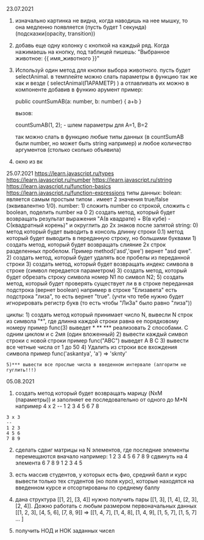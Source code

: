 23.07.2021
  1) изначально картинка не видна, когда наводишь на нее мышку, то она медленно появляется 
      (пусть будет 1 секунда) (подсказки(opacity, transition))
  2) добавь еще одну колонку с кнопкой на каждый ряд. Когда нажимаешь на кнопку, под таблицей пишешь:
      "Выбранное животное: {{ имя_животного }}"
  3) Используй один метод для кнопки выбора животного. пусть будет selectAnimal.
      в темплейте можно слать параметры в функцию так же как и везде ( selectAnimal(ПАРАМЕТР) )
      а отлавливать их можно в компоненте добавив в функию арумент
      пример:

      public countSumAB(a: number, b: number) {
        a+b
      }
      
      вызов:
      
      countSumAB(1, 2); - шлем параметры для А=1, B=2

      так можно слать в функцию любые типы данных (в countSumAB были number, но может быть string например)
      и любое количество аргументов (столько сколько объявила)
  4) окно из вк

25.07.2021
https://learn.javascript.ru/types
https://learn.javascript.ru/number
https://learn.javascript.ru/string
https://learn.javascript.ru/function-basics
https://learn.javascript.ru/function-expressions
  типы данных:
    bolean: 
      является самым простым типом . имеет 2 значения true/false (эквивалентно 1/0).
    number: 
      1) сложить number со строкой, сложить с boolean, поделить number на 0
      2) создать метод, который будет возвращать результат выражения "A(в квадрате) + B(в кубе) - C(квадратный корень)" и округлить до 2х знаков после запятой
    string: 
      0) метод который будет выводить в консоль длинну строки
      0.1) метод который будет выводить в переданную строку, но большими буквами
      1) создать метод, который будет возвращать слияние 2х строк разделенных пробелом. Пример method('asd','qwe') вернет "asd qwe".
      2) создать метод, который будет удалять все пробелы из переданной строки 
      3) создать метод, который будет возвращать индекс символа в строке (символ передается параметром)
      3) создать метод, который будет обрезать строку символа номер N1 по символ N2;
      5) создать метод, который будет проверять существует ли в в строке переданная подстрока (вернет boolean)
         например в строке "Елизавета" есть подстрока "лиза", то есть вернет "true". (учти что тебе нужно будет игнорировать регистр букв (то есть чтобы "ЛиЗа" было равно "лиза"))

  циклы:
    1) создать метод который принимает число N, вывесли N строк из символа "*",
       где длинна каждой строки равна ее порядковому номеру
       пример func(3) выведет
       *
       **
       ***
       реализовать 2 способами. С одним циклом и с 2мя (один вложенный)
    2) вывести каждый символ строки с новой строки
      пример func("ABC") выведет
      A
      B
      C
    3) вывести все четные числа от 1 до 50
    4) Удалить из строки все вхождения символа
       пример func('askantya', 'a') => 'sknty'

    5)*** вывести все прослые числа в введенном интервале (алгоритм не гуглить!!!)
    
05.08.2021
  1) создать метод который будет возвращать марицу (NxM (параметры)) и заполняет ее последовательно от одного до M*N
    например
    4 х 2
    --
    1 2 3 4
    5 6 7 8

    3 х 3
    --
    1 2 3
    4 5 6
    7 8 9

  2) сделать сдвиг матрицы на N элементов, где последние элементы перемещаются вначало
    например:
    1 2 3
    4 5 6
    7 8 9
    сдвинуть на 4 элемента
    6 7 8
    9 1 2
    3 4 5
  
  3) есть массив студентов, у которых есть фио, средний балл и курс
     вывести только тех студентов (но поля курс), которые находятся на введенном курсе и отсортированы по среднему баллу
  
  4) дана структура [[1, 2], [3, 4]] нужно получить пары [[1, 3], [1, 4], [2, 3], [2, 4]].
    Дожно работать с любым размером первоначальных данных 
    [[1, 2, 3], [4, 5, 6], [7, 8, 9]] => [[1, 4, 7], [1, 4, 8], [1, 4, 9], [1, 5, 7], [1, 5, 7] ... ]
     
  5) получить НОД и НОК заданных чисел

  